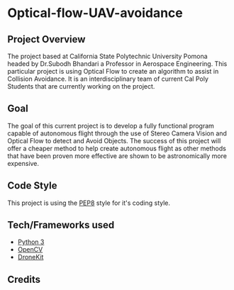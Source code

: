 # Optical-flow-UAV-avoidance

## Project Overview
The project based at California State Polytechnic University Pomona headed by Dr.Subodh Bhandari a Professor in Aerospace Engineering.
This particular project is using Optical Flow to create an algorithm to assist in Collision Avoidance. It is an interdisciplinary team of current 
Cal Poly Students that are currently working on the project.

## Goal
The goal of this current project is to develop a fully functional program capable of autonomous flight through the use of Stereo Camera Vision
and Optical Flow to detect and Avoid Objects. The success of this project will offer a cheaper method to help create autonomous flight as other 
methods that have been proven more effective are shown to be astronomically more expensive.



## Code Style
This project is using the [PEP8](https://www.python.org/dev/peps/pep-0008/) style for it's coding style.

## Tech/Frameworks used
- [Python 3](https://www.python.org)
- [OpenCV](https://opencv.org)
- [DroneKit](https://dronekit.io) 
## Credits
